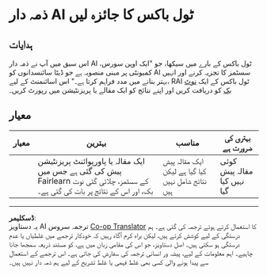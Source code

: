 <!--
CO_OP_TRANSLATOR_METADATA:
{
  "original_hash": "dbda60e7b1fe5f18974e7858eff0004e",
  "translation_date": "2025-08-29T13:38:50+00:00",
  "source_file": "1-Introduction/3-fairness/assignment.md",
  "language_code": "ur"
}
-->
# ذمہ دار AI ٹول باکس کا جائزہ لیں

## ہدایات

اس سبق میں آپ نے ذمہ دار AI ٹول باکس کے بارے میں سیکھا، جو "ایک اوپن سورس، کمیونٹی پر مبنی منصوبہ ہے جو ڈیٹا سائنسدانوں کو AI سسٹمز کا تجزیہ کرنے اور انہیں بہتر بنانے میں مدد فراہم کرتا ہے۔" اس اسائنمنٹ کے لیے، RAI ٹول باکس کے ایک [نوٹ بک](https://github.com/microsoft/responsible-ai-toolbox/blob/main/notebooks/responsibleaidashboard/getting-started.ipynb) کو دریافت کریں اور اپنے نتائج کو ایک مقالے یا پریزنٹیشن میں رپورٹ کریں۔

## معیار

| معیار | بہترین | مناسب | بہتری کی ضرورت ہے |
| ------ | ------- | ------- | ------------------ |
|          | ایک مقالہ یا پاورپوائنٹ پریزنٹیشن پیش کی گئی ہے جس میں Fairlearn کے سسٹمز، چلائی گئی نوٹ بک، اور اس کے نتائج پر بات کی گئی ہے۔        | ایک مقالہ پیش کیا گیا ہے لیکن نتائج شامل نہیں ہیں       | کوئی مقالہ پیش نہیں کیا گیا                 |

---

**ڈسکلیمر**:  
یہ دستاویز AI ترجمہ سروس [Co-op Translator](https://github.com/Azure/co-op-translator) کا استعمال کرتے ہوئے ترجمہ کی گئی ہے۔ ہم درستگی کے لیے کوشش کرتے ہیں، لیکن براہ کرم آگاہ رہیں کہ خودکار ترجمے میں غلطیاں یا عدم درستگی ہو سکتی ہیں۔ اصل دستاویز، جو اس کی مقامی زبان میں ہے، کو مستند ذریعہ سمجھا جانا چاہیے۔ اہم معلومات کے لیے، پیشہ ور انسانی ترجمہ کی سفارش کی جاتی ہے۔ اس ترجمے کے استعمال سے پیدا ہونے والی کسی بھی غلط فہمی یا غلط تشریح کے لیے ہم ذمہ دار نہیں ہیں۔